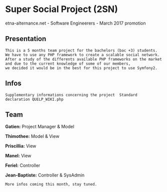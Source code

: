 # Super Social Project (2SN) 
etna-alternance.net - Software Engineerers - March 2017 promotion

## Presentation
	This is a 5 months team project for the bachelors (bac +3) students.
	We have to use any PHP framework to create a scalable social network.
	After a study of the differents available PHP frameworks on the market
	and due to the current knowledge of some of our members,
	we decided it would be in the best for this project to use Symfony2. 
	
## Infos
	Supplementary informations concerning the project  Standard declaration QUELP_WIKI.php

## Team
**Gatien:** Project Manager & Model

**Thimothee:** Model & View

**Priscillia:** View

**Manel:** View

**Feriel:** Controller

**Jean-Baptiste:** Controller & SysAdmin

	More infos coming this month, stay tuned.
